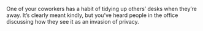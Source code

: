 One of your coworkers has a habit of tidying up others’ desks when they’re away. It’s clearly meant kindly, but you’ve heard people in the office discussing how they see it as an invasion of privacy.